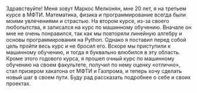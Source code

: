 Здравствуйте!
Меня зовут Маркос Мелконян, мне 20 лет, я на третьем курсе в МФТИ. Математика, физика и программирование всегда были моими увлечениями и страстью. На втором курсе, из-за своего любопытства, я записался на курс по машинному обучению. Вначале он мне не очень понравился, так как мы повторяли линейную алгебру и основы программирования на Python. Однако я поставил перед собой цель пройти весь курс и не бросил его. Вскоре мы приступили к машинному обучению, и тогда я буквально влюбился в эту область. 
Кроме этого годового курса, я прошел очный курс по машинному обучению на своем факультете, получил по нему оценку «отлично», стал призером хакатона от МФТИ и Газпрома, и теперь хочу сделать новый шаг в своем пути. Буду рад рассказать подробнее о себе и своих проектах.
